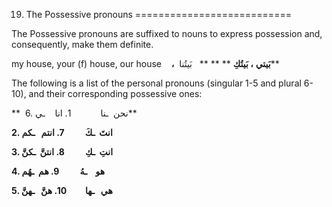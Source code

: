 19. The Possessive pronouns
===========================

The Possessive pronouns are suffixed to nouns to express possession and,
consequently, make them definite.

my house, your (f) house, our house    **،**  **بَيتي** **، بَيتُكِ**
** ** **   بَيتُنا**

The following is a list of the personal pronouns (singular 1-5 and
plural 6-10), and their corresponding possessive ones:

**  6. نحن  ـنا            1. انا    ـي**

**2. انتَ  ـكَ          7. انتم   ـکم**

**3. انتِ  ـكِ          8. انتنَّ  ـکنَّ**

**4. هو    ـهُ          9. هم  ـهُم**

**5. هي   ـها         10. هنَّ   ـهنَّ**


